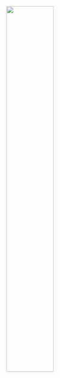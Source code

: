 <div align="center">
    <img width="50%" src="https://raw.githubusercontent.com/exadigitalkreatif/.github/main/profile/Frame%208.png">
</div>
